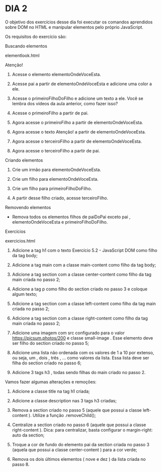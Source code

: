 # DIA 2

O objetivo dos exercícios desse dia foi executar os comandos aprendidos sobre DOM no HTML e manipular elementos pelo próprio JavaScript.

Os requisitos do exercício são:

Buscando elementos

elementlook.html

<main id="paiDoPai">
  <section id="pai">
    <section id="primeiroFilho"></section>
    <section id="elementoOndeVoceEsta">
      <section id="primeiroFilhoDoFilho"></section>
      <section id="segundoEUltimoFilhoDoFilho"></section>
    </section>
    Atenção!
    <section id="terceiroFilho"></section>
    <section id="quartoEUltimoFilho"></section>
  </section>
</main>

1. Acesse o elemento elementoOndeVoceEsta.

2. Acesse pai a partir de elementoOndeVoceEsta e adicione uma color a ele.

3. Acesse o primeiroFilhoDoFilho e adicione um texto a ele. Você se lembra dos vídeos da aula anterior, como fazer isso?

4. Acesse o primeiroFilho a partir de pai.

5. Agora acesse o primeiroFilho a partir de elementoOndeVoceEsta.

6. Agora acesse o texto Atenção! a partir de elementoOndeVoceEsta.

7. Agora acesse o terceiroFilho a partir de elementoOndeVoceEsta.

8. Agora acesse o terceiroFilho a partir de pai.

Criando elementos

1. Crie um irmão para elementoOndeVoceEsta.

2. Crie um filho para elementoOndeVoceEsta.

3. Crie um filho para primeiroFilhoDoFilho.

4. A partir desse filho criado, acesse terceiroFilho.

Removendo elementos

* Remova todos os elementos filhos de paiDoPai exceto pai , elementoOndeVoceEsta e primeiroFilhoDoFilho.

Exercícios

exercicios.html

1. Adicione a tag h1 com o texto Exercício 5.2 - JavaScript DOM como filho da tag body;

2. Adicione a tag main com a classe main-content como filho da tag body;

3. Adicione a tag section com a classe center-content como filho da tag main criada no passo 2;

4. Adicione a tag p como filho do section criado no passo 3 e coloque algum texto;

5. Adicione a tag section com a classe left-content como filho da tag main criada no passo 2;

6. Adicione a tag section com a classe right-content como filho da tag main criada no passo 2;

7. Adicione uma imagem com src configurado para o valor https://picsum.photos/200 e classe small-image . Esse elemento deve ser filho do section criado no passo 5;

8. Adicione uma lista não ordenada com os valores de 1 a 10 por extenso, ou seja, um , dois , três , ... como valores da lista. Essa lista deve ser filha do section criado no passo 6;

9. Adicione 3 tags h3 , todas sendo filhas do main criado no passo 2.

Vamos fazer algumas alterações e remoções:

1. Adicione a classe title na tag h1 criada;

2. Adicione a classe description nas 3 tags h3 criadas;

3. Remova a section criado no passo 5 (aquele que possui a classe left-content ). Utilize a função .removeChild();

4. Centralize a section criado no passo 6 (aquele que possui a classe right-content ). Dica: para centralizar, basta configurar o margin-right: auto da section;

5. Troque a cor de fundo do elemento pai da section criada no passo 3 (aquela que possui a classe center-content ) para a cor verde;

6. Remova os dois últimos elementos ( nove e dez ) da lista criada no passo 8.
